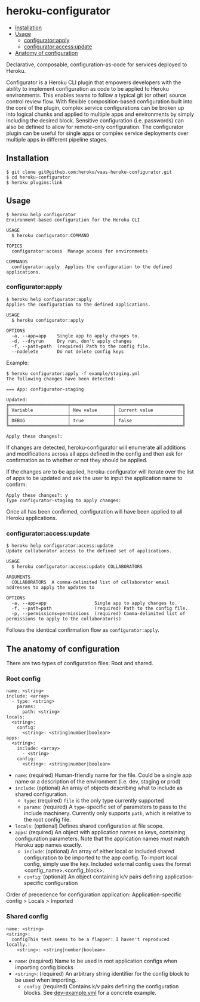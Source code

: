 # heroku-configurator

* [Installation](#installation)
* [Usage](#usage)
  * [configurator:apply](#configuratorapply)
  * [configurator:access:update](#configuratoraccessupdate)
* [Anatomy of configuration](#the-anatomy-of-configuration)

Declarative, composable, configuration-as-code for services deployed to Heroku.

Configurator is a Heroku CLI plugin that empowers developers with the ability to implement configuration as code to be applied to Heroku environments. This enables teams to follow a typical git (or other) source control review flow. With flexible composition-based configuration built into the core of the plugin, complex service configurations can be broken up into logical chunks and applied to multiple apps and environments by simply including the desired block. Sensitive configuration (i.e. passwords) can also be defined to allow for remote-only configuration. The configurator plugin can be useful for single apps or complex service deployments over multiple apps in different pipeline stages.

## Installation

```
$ git clone git@github.com:heroku/vaas-heroku-configurator.git
$ cd heroku-configurator
$ heroku plugins:link
```

## Usage
```
$ heroku help configurator
Environment-based configuration for the Heroku CLI

USAGE
  $ heroku configurator:COMMAND

TOPICS
  configurator:access  Manage access for environments

COMMANDS
  configurator:apply  Applies the configuration to the defined applications.
```

### configurator:apply

```
$ heroku help configurator:apply
Applies the configuration to the defined applications.

USAGE
  $ heroku configurator:apply

OPTIONS
  -a, --app=app    Single app to apply changes to.
  -d, --dryrun     Dry run, don't apply changes
  -f, --path=path  (required) Path to the config file.
  --nodelete       Do not delete config keys
```

Example:
```
$ heroku configurator:apply -f example/staging.yml 
The following changes have been detected:

=== App: configurator-staging

Updated:
╔══════════════════════╤════════════════╤═════════════════════════╗
║ Variable             │ New value      │ Current value           ║
╟──────────────────────┼────────────────┼─────────────────────────╢
║ DEBUG                │ true           │ false                   ║
╚══════════════════════╧════════════════╧═════════════════════════╝

Apply these changes?: 
```

If changes are detected, heroku-configurator will enumerate all additions and modifications across all apps defined in the config and then ask for confirmation as to whether or not they should be applied.

If the changes are to be applied, heroku-configurator will iterate over the list of apps to be updated and ask the user to input the application name to confirm:

```
Apply these changes?: y
Type configurator-staging to apply changes: 
```

Once all has been confirmed, configuration will have been applied to all Heroku applications.

### configurator:access:update

```
$ heroku help configurator:access:update
Update collaborator access to the defined set of applications.

USAGE
  $ heroku configurator:access:update COLLABORATORS

ARGUMENTS
  COLLABORATORS  A comma-delimited list of collaborator email addresses to apply the updates to

OPTIONS
  -a, --app=app                  Single app to apply changes to.
  -f, --path=path                (required) Path to the config file.
  -p, --permissions=permissions  (required) Comma-delimited list of permissions to apply to the collaborator(s)
```

Follows the identical confirmation flow as `configurator:apply`.

## The anatomy of configuration

There are two types of configuration files: Root and shared.

### Root config
```
name: <string>
include: <array>
  - type: <string>
    params:
      path: <string>
locals:
  <string>:
    config:
      <string>: <string|number|boolean>
apps:
  <string>:
    include: <array>
      - <string>
    config:
      <string>: <string|number|boolean>
```

* `name`: (required) Human-friendly name for the file. Could be a single app name or a description of the environment (i.e. dev, staging or prod)
* `include`: (optional) An array of objects describing what to include as shared configuration.
  * `type`: (required) `file` is the only type currently supported
  * `params`: (required) A `type`-specific set of parameters to pass to the include machinery. Currently only supports `path`, which is relative to the root config file.
* `locals`: (optional) Defines shared configuration at file scope.
* `apps`: (required) An object with application names as keys, containing configuration parameters. Note that the application names _must_ match Heroku app names exactly.
  * `include`: (optional) An array of either local or included shared configuration to be imported to the app config. To import local config, simply use the key. Included external config uses the format <config_name>.<config_block>.
  * `config`: (optional) An object containing k/v pairs defining application-specific configuration

Order of precedence for configuration application: Application-specific config > Locals > Imported

### Shared config

```
name: <string>
<string>:
  configThis test seems to be a flapper: I haven't reproduced locally.:
    <string>: <string|number|boolean>
```

* `name`: (required) Name to be used in root application configs when importing config blocks
* `<string>`: (required) An arbitrary string identifier for the config block to be used when importing. 
  * `config`: (required) Contains k/v pairs defining the configuration blocks.
See [dev-example.yml](example/dev-example.yml) for a concrete example.